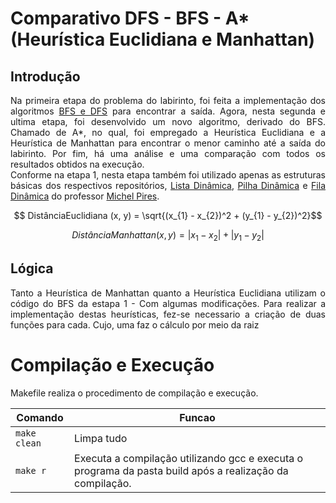 # Comparativo DFS - BFS - A* (Heurística Euclidiana e Manhattan)
## Introdução
<p align = "justify"> 
  Na primeira etapa do problema do labirinto, foi feita a implementação dos algoritmos <a href = "https://github.com/Nerd100oculoS/labirinto-BFS-DFS-etapa1"> BFS e DFS</a> para encontrar a saída. Agora, nesta segunda e ultima etapa, foi desenvolvido um novo algoritmo, derivado do BFS. Chamado de A*, no qual, foi empregado a Heurística Euclidiana e a Heurística de Manhattan para encontrar o menor caminho até a saída do labirinto. Por fim, há uma análise e uma comparação com todos os resultados obtidos na execução.<br> Conforme na etapa 1, nesta etapa também foi utilizado apenas as estruturas básicas dos respectivos repositórios, <a href = "https://github.com/mpiress/dynamic_list">Lista Dinâmica</a>, <a href = "https://github.com/mpiress/dynamic_stack">Pilha Dinâmica</a> e <a href = "https://github.com/mpiress/dynamic_queue">Fila Dinâmica</a> do professor <a href ="https://github.com/mpiress">Michel Pires</a>.
</p>

$$ DistânciaEuclidiana (x, y) = \sqrt{(x_{1} - x_{2})^2 + (y_{1} - y_{2})^2}$$

$$ DistânciaManhattan (x, y) = |x_{1} - x_{2}| + |y_{1} - y_{2}|$$



## Lógica

<p align = "justify">
  Tanto a Heurística de Manhattan quanto a Heurística Euclidiana utilizam o código do BFS da estapa 1 - Com algumas modificações. Para realizar a implementação destas heurísticas, fez-se necessario a criação de duas funções para cada. Cujo, uma faz o cálculo por meio da raiz
</p>

# Compilação e Execução

Makefile realiza o procedimento de compilação e execução.

|Comando| Funcao|
|----|----|
|`make clean`|Limpa tudo|
|`make r`|Executa a compilação utilizando gcc e executa o programa da pasta build após a realização da compilação.|

